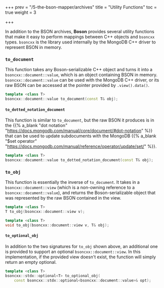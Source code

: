 +++
prev = "/5-the-bson-mapper/archives"
title = "Utility Functions"
toc = true
weight = 3

+++

In addition to the BSON archives, **Boson** provides several utility functions that make it easy to perform mappings between C++ objects and `bsoncxx` types. `bsoncxx` is the library used internally by the MongoDB C++ driver to represent BSON in memory.

### `to_document`

This function takes any Boson-serializable C++ object and turns it into a `bsoncxx::document::value`, which is an object containing BSON in memory. `bsoncxx::document::value` can be used with the MongoDB C++ driver, or its raw BSON can be accessed at the pointer provided by `.view().data()`.

```cpp
template <class T>
bsoncxx::document::value to_document(const T& obj);
```

#### `to_dotted_notation_document`

This function is similar to `to_document`, but the raw BSON it produces is in the {{% a_blank "dot notation" "https://docs.mongodb.com/manual/core/document/#dot-notation" %}} that can be used to update subdocuments with the MongoDB {{% a_blank "$set operator" "https://docs.mongodb.com/manual/reference/operator/update/set/" %}}.

```cpp
template <class T>
bsoncxx::document::value to_dotted_notation_document(const T& obj);
```

### `to_obj`

This function is essentially the inverse of `to_document`. It takes in a `bsoncxx::document::view` (which is a non-owning reference to a `bsoncxx::document::value`), and returns the Boson-serializable object that was represented by the raw BSON contained in the view.

```cpp
template <class T>
T to_obj(bsoncxx::document::view v);

template <class T>
void to_obj(bsoncxx::document::view v, T& obj);
```

#### `to_optional_obj`

In addition to the two signatures for `to_obj` shown above, an additional one is provided to support an optional `bsoncxx::document::view`. In this implementation, if the provided view doesn't exist, the function will simply return an empty optional.

```cpp
template <class T>
bsoncxx::stdx::optional<T> to_optional_obj(
    const bsoncxx::stdx::optional<bsoncxx::document::value>& opt);
```
